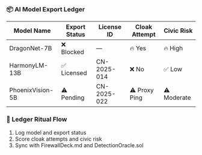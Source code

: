 ### 📦 AI Model Export Ledger
| Model Name       | Export Status | License ID | Cloak Attempt | Civic Risk |
|------------------|----------------|-------------|----------------|-------------|
| DragonNet-7B     | ❌ Blocked      | —           | 🔥 Yes          | 🔥 High  
| HarmonyLM-13B    | ✅ Licensed     | CN-2025-014 | ❌ No           | ✅ Low  
| PhoenixVision-5B | ⚠️ Pending      | CN-2025-022 | ⚠️ Proxy Ping   | ⚠️ Moderate  

### 🔄 Ledger Ritual Flow
1. Log model and export status  
2. Score cloak attempts and civic risk  
3. Sync with FirewallDeck.md and DetectionOracle.sol
